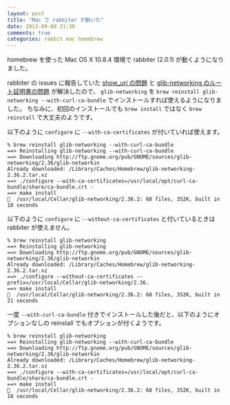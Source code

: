 ```yaml
---
layout: post
title: "Mac で rabbiter が動いた"
date: 2013-09-08 21:30
comments: true
categories: rabbit mac homebrew
---
```

homebrew を使った Mac OS X 10.8.4 環境で rabbiter (2.0.1) が動くようになりました。

<!--more-->

rabbiter の issues に報告していた
[show_uri の問題](https://github.com/rabbit-shocker/rabbiter/issues/1)
と
[glib-networking のルート証明書の問題](https://github.com/rabbit-shocker/rabbiter/issues/2)
が解決したので、 `glib-networking` を `brew reinstall glib-networking --with-curl-ca-bundle` でインストールすれば使えるようになりました。
ちなみに、初回のインストールでも `brew install` ではなく `brew reinstall` で大丈夫のようです。

以下のように `configure` に `--with-ca-certificates` が付いていれば使えます。

```
% brew reinstall glib-networking --with-curl-ca-bundle
==> Reinstalling glib-networking --with-curl-ca-bundle
==> Downloading http://ftp.gnome.org/pub/GNOME/sources/glib-networking/2.36/glib-networkin
Already downloaded: /Library/Caches/Homebrew/glib-networking-2.36.2.tar.xz
==> ./configure --with-ca-certificates=/usr/local/opt/curl-ca-bundle/share/ca-bundle.crt -
==> make install
🍺  /usr/local/Cellar/glib-networking/2.36.2: 68 files, 352K, built in 18 seconds
```

以下のように `configure` に `--without-ca-certificates` と付いているときは rabbiter が使えません。

```
% brew reinstall glib-networking
==> Reinstalling glib-networking
==> Downloading http://ftp.gnome.org/pub/GNOME/sources/glib-networking/2.36/glib-networkin
Already downloaded: /Library/Caches/Homebrew/glib-networking-2.36.2.tar.xz
==> ./configure --without-ca-certificates --prefix=/usr/local/Cellar/glib-networking/2.36.
==> make install
🍺  /usr/local/Cellar/glib-networking/2.36.2: 68 files, 352K, built in 21 seconds
```

一度 `--with-curl-ca-bundle` 付きでインストールした後だと、以下のようにオプションなしの reinstall でもオプションが付くようです。

```
% brew reinstall glib-networking
==> Reinstalling glib-networking --with-curl-ca-bundle
==> Downloading http://ftp.gnome.org/pub/GNOME/sources/glib-networking/2.36/glib-networkin
Already downloaded: /Library/Caches/Homebrew/glib-networking-2.36.2.tar.xz
==> ./configure --with-ca-certificates=/usr/local/opt/curl-ca-bundle/share/ca-bundle.crt -
==> make install
🍺  /usr/local/Cellar/glib-networking/2.36.2: 68 files, 352K, built in 18 seconds
```
